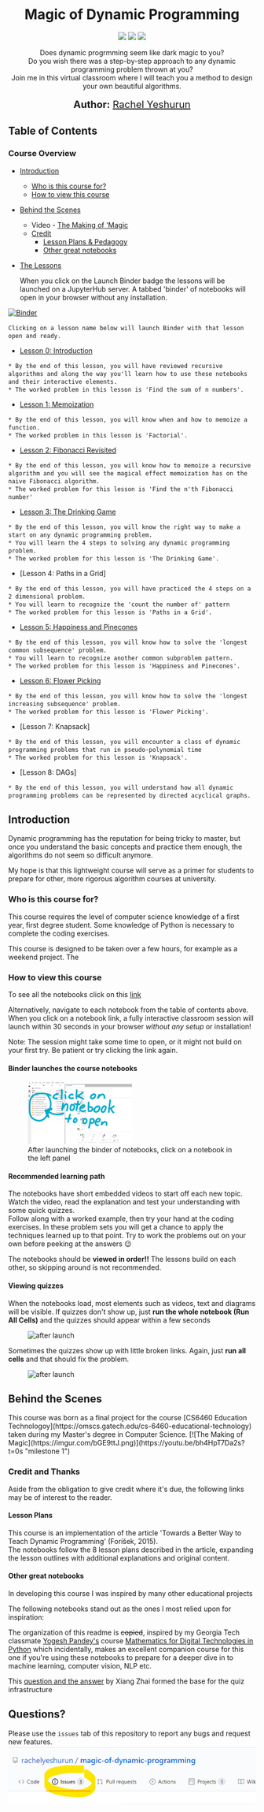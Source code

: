<h1 align="center">
    Magic of Dynamic Programming
   <!--img src="imgur.link.png" alt="Magic of Dynamic Programming" title="Magic of Dynamic Programming" /-->
</h1>
<p align="center">  
<a href="https://mybinder.org/v2/gh/rachelyeshurun/magic-of-dynamic-programming/master?urlpath=lab%2Ftree%2Fnotebooks"><img src="https://mybinder.org/badge_logo.svg"></a>
<img src="https://www.repostatus.org/badges/latest/wip.svg"></a>
<img src="https://img.shields.io/badge/last%20updated-July%202020-blue">
</p>

<p align="center">
  Does dynamic progrmming seem like dark magic to you?<br>
  Do you wish there was a step-by-step approach to any dynamic programming problem thrown at you?<br>
  Join me in this virtual classroom where I will teach you a method to design your own beautiful algorithms.<br>
  <br>
  <span style='font-size: 15pt'><strong>Author:</strong> <a href="https://www.linkedin.com/in/rachelyeshurun//">Rachel Yeshurun</a></span>
</p>

## Table of Contents

### Course Overview


  * [Introduction](#introduction)
    * [Who is this course for?](#audience)
    * [How to view this course](#usage)
  * [Behind the Scenes](#behind)
    * Video - [The Making of 'Magic](https://youtu.be/bh4HpT7Da2s)
    * [Credit](#credit)
        * [Lesson Plans & Pedagogy](#pedagogy)
        * [Other great notebooks](#inspiration)
  * [The Lessons](https://mybinder.org/v2/gh/rachelyeshurun/magic-of-dynamic-programming/master?urlpath=lab%2Ftree%2Fnotebooks)


    When you click on the Launch Binder badge the lessons will be launched on a JupyterHub server. A tabbed 'binder' of notebooks will open in your browser without any installation.  
    
   [![Binder](https://mybinder.org/badge_logo.svg)](https://mybinder.org/v2/gh/rachelyeshurun/magic-of-dynamic-programming/master?urlpath=lab%2Ftree%2Fnotebooks) 
    
    Clicking on a lesson name below will launch Binder with that lesson open and ready.
    

   * [Lesson 0: Introduction](https://mybinder.org/v2/gh/rachelyeshurun/magic-of-dynamic-programming/master?urlpath=lab%2Ftree%2Fnotebooks%2F00_introduction.ipynb)
  
    * By the end of this lesson, you will have reviewed recursive algorithms and along the way you'll learn how to use these notebooks and their interactive elements.
    * The worked problem in this lesson is 'Find the sum of n numbers'.
    
  
   * [Lesson 1: Memoization](https://mybinder.org/v2/gh/rachelyeshurun/magic-of-dynamic-programming/master?urlpath=lab%2Ftree%2Fnotebooks%2F01_memoization.ipynb)
  
    * By the end of this lesson, you will know when and how to memoize a function.
    * The worked problem in this lesson is 'Factorial'.
    
  
   * [Lesson 2: Fibonacci Revisited](https://mybinder.org/v2/gh/rachelyeshurun/magic-of-dynamic-programming/master?urlpath=lab%2Ftree%2Fnotebooks%2F02_fibonacci.ipynb)
  
    * By the end of this lesson, you will know how to memoize a recursive algorithm and you will see the magical effect memoization has on the naive Fibonacci algorithm.
    * The worked problem for this lesson is 'Find the n'th Fibonacci number'
    

   * [Lesson 3: The Drinking Game](https://mybinder.org/v2/gh/rachelyeshurun/magic-of-dynamic-programming/master?urlpath=lab%2Ftree%2Fnotebooks%2F03_drinking_game.ipynb)
    
    * By the end of this lesson, you will know the right way to make a start on any dynamic programming problem.
    * You will learn the 4 steps to solving any dynamic programming problem.
    * The worked problem for this lesson is 'The Drinking Game'.
    

   * [Lesson 4: Paths in a Grid]
    
    * By the end of this lesson, you will have practiced the 4 steps on a 2 dimensional problem.
    * You will learn to recognize the 'count the number of' pattern
    * The worked problem for this lesson is 'Paths in a Grid'.
    
    
   * [Lesson 5: Happiness and Pinecones](https://mybinder.org/v2/gh/rachelyeshurun/magic-of-dynamic-programming/master?urlpath=lab%2Ftree%2Fnotebooks%2F05_happiness_and_pinecones.ipynb)
    
    * By the end of this lesson, you will know how to solve the 'longest common subsequence' problem.
    * You will learn to recognize another common subproblem pattern.
    * The worked problem for this lesson is 'Happiness and Pinecones'.
    
   * [Lesson 6: Flower Picking](https://mybinder.org/v2/gh/rachelyeshurun/magic-of-dynamic-programming/master?urlpath=lab%2Ftree%2Fnotebooks%2F06_flower_picking.ipynb)
    
    * By the end of this lesson, you will know how to solve the 'longest increasing subsequence' problem.
    * The worked problem for this lesson is 'Flower Picking'.
    

   * [Lesson 7: Knapsack]
    
    * By the end of this lesson, you will encounter a class of dynamic programming problems that run in pseudo-polynomial time
    * The worked problem for this lesson is 'Knapsack'.
    
    
   * [Lesson 8: DAGs]
    
    * By the end of this lesson, you will understand how all dynamic programming problems can be represented by directed acyclical graphs.
      

<h2 id="introduction">Introduction</h2>

Dynamic programming has the reputation for being tricky to master, but once you understand the basic concepts and practice them enough, the algorithms do not seem so difficult anymore.

My hope is that this lightweight course will serve as a primer for students to prepare for other, more rigorous algorithm courses at university.

<h3 id="audience">Who is this course for?</h3>

This course requires the level of computer science knowledge of a first year, first degree student.
Some knowledge of Python is necessary to complete the coding exercises.

This course is designed to be taken over a few hours, for example as a weekend project. The 

<h3 id="usage">How to view this course</h2>

To see all the notebooks click on this [link](https://mybinder.org/v2/gh/rachelyeshurun/magic-of-dynamic-programming/master?urlpath=lab%2Ftree%2Fnotebooks)

Alternatively, navigate to each notebook from the table of contents above. When you click on a notebook link, a fully interactive classroom session will launch within 30 seconds in your browser _without any setup_ or installation!

Note: The session might take some time to open, or it might not build on your first try. Be patient or try clicking the link again.

<h4 id="binder">Binder launches the course notebooks</h4>

<figure>
    <img src="images/notebooks_in_binder.png" alt="after launch" width="50%">
    <figcaption>After launching the binder of notebooks, click on a notebook in the left panel
    </figcaption>
</figure>

<h4 id="learning_path">Recommended learning path</h4>

The notebooks have short embedded videos to start off each new topic.  Watch the video, read the explanation and test your understanding with some quick quizzes.<br> Follow along with a worked example, then try your hand at the coding exercises. In these problem sets you will get a chance to apply the techniques learned up to that point. Try to work the problems out on your own before peeking at the answers :wink:

The notebooks should be __viewed in order!!__ The lessons build on each other, so skipping around is not recommended.

<h4 id="quizzes">Viewing quizzes</h4>

When the notebooks load, most elements such as videos, text and diagrams will be visible.
If quizzes don't show up, just __run the whole notebook (Run All Cells)__ and the quizzes should appear within a few seconds
    
<figure>
    <img src="images/fix_empty_quiz.gif" alt="after launch" width="75%">
    <figcaption>
    </figcaption>
</figure>

Sometimes the quizzes show up with little broken links. Again, just __run all cells__ and that should fix the problem.

<figure>
    <img src="images/fix_broken_quiz.gif" alt="after launch" width="75%">
    <figcaption>
    </figcaption>
</figure>


<h2 id="behind">Behind the Scenes</h2>
This course was born as a final project for the course [CS6460 Education Technologoy](https://omscs.gatech.edu/cs-6460-educational-technology) taken during my Master's degree in Computer Science.
[![The Making of Magic](https://imgur.com/bGE9ttJ.png)](https://youtu.be/bh4HpT7Da2s?t=0s "milestone 1")

<h3 id="credit">Credit and Thanks</h3>

Aside from the obligation to give credit where it's due, the following links may be of interest to the reader.

<h4 id="pedagogy">Lesson Plans</h4>

This course is an implementation of the article 'Towards a Better Way to Teach Dynamic Programming' (Forišek, 2015).<br>
The notebooks follow the 8 lesson plans described in the article, expanding the lesson outlines with additional explanations and original content.
   
<h4 id="inspiration">Other great notebooks</h4>
In developing this course I was inspired by many other educational projects

The following notebooks stand out as the ones I most relied upon for inspiration:

The organization of this readme is <s>copied</s>, inspired by my Georgia Tech classmate [Yogesh Pandey's](https://github.com/yogeshmpandey/M4DT) course [Mathematics for Digital Technologies in Python](https://github.com/yogeshmpandey/M4DT) which incidentally, makes an excellent companion course for this one if you're using these notebooks to prepare for a deeper dive in to machine learning, computer vision, NLP etc.

This [question and the answer](https://github.com/jupyter-widgets/ipywidgets/issues/2487) by Xiang Zhai formed the base for the quiz infrastructure

<h2 id="questions">Questions?</h2>

Please use the `issues` tab of this repository to report any bugs and request new features.
![image](images/issues.png)
